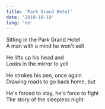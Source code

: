 ```yaml
---
title: 'Park Grand Hotel'
date: '2019-10-19'
lang: 'en'
---
```


Sitting in the Park Grand Hotel  
A man with a mind he won't sell  

He lifts up his head and  
Looks in the mirror to yell  

He strokes his pen, once again  
Drawing roads to go back home, but  

He's forced to stay, he's force to fight  
The story of the sleepless night  